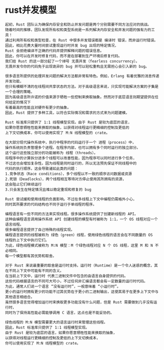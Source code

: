 # rust并发模型
    起初，Rust 团队认为确保内存安全和防止并发问题是两个分别需要不同方法应对的挑战。
    随着时间的推移，团队发现所有权和类型系统是一系列解决内存安全和并发问题的强有力的工具！
    通过利用所有权和类型检查，在 Rust 中很多并发错误都是 编译时 错误，而非运行时错误。
    因此，相比花费大量时间尝试重现运行时并发 bug 出现的特定情况，
    Rust 会拒绝编译不正确的代码并提供解释问题的错误信息。
    因此，你可以在开发时修复代码，而不是在部署到生产环境后修复代码。
    我们给 Rust 的这一部分起了一个绰号 无畏并发（fearless concurrency）。
    无畏并发令你的代码免于出现诡异的 bug 并可以轻松重构且无需担心会引入新的 bug。

    很多语言所提供的处理并发问题的解决方法都非常有特色。例如，Erlang 有着优雅的消息传递并发功能，
    但只有模糊不清的在线程间共享状态的方法。对于高级语言来说，只实现可能解决方案的子集是一个合理的策略，
    因为高级语言所许诺的价值来源于牺牲一些控制来换取抽象。然而对于底层语言则期望提供在任何给定的情况下
    有着最高的性能且对硬件有更少的抽象。
    因此，Rust 提供了多种工具，以符合实际情况和需求的方式来为问题建模。

    Rust 标准库只提供了 1:1 线程模型实现。由于 Rust 是较为底层的语言，
    如果你愿意牺牲性能来换取的抽象，以获得对线程运行更精细的控制及更低的
    上下文切换成本，你可以使用实现了 M:N 线程模型的 crate。

    在大部分现代操作系统中，执行中程序的代码运行于一个 进程（process）中，
    操作系统则负责管理多个进程。在程序内部，也可以拥有多个同时运行的独立部分。
    这个运行这些独立部分的功能被称为 线程（threads）。
    将程序中的计算拆分进多个线程可以改善性能，因为程序可以同时进行多个任务，
    不过这也会增加复杂性。因为线程是同时运行的，所以无法预先保证不同线程中的
    代码的执行顺序。这会导致诸如此类的问题：
    1.竞争状态（Race conditions），多个线程以不一致的顺序访问数据或资源
    2.死锁（Deadlocks），两个线程相互等待对方停止使用其所拥有的资源，
    这会阻止它们继续运行
    3.只会发生在特定情况且难以稳定重现和修复的 bug

    Rust 尝试缓和使用线程的负面影响。不过在多线程上下文中编程仍需格外小心，
    同时其所要求的代码结构也不同于运行于单线程的程序。

    编程语言有一些不同的方法来实现线程。很多操作系统提供了创建新线程的 API。
    这种由编程语言调用操作系统 API 创建线程的模型有时被称为 1:1，一个 OS 线程对应一个语言线程。
    很多编程语言提供了自己特殊的线程实现。
    编程语言提供的线程被称为 绿色（green）线程，使用绿色线程的语言会在不同数量的 OS 
    线程的上下文中执行它们。
    为此，绿色线程模式被称为 M:N 模型：M 个绿色线程对应 N 个 OS 线程，这里 M 和 N 不必相同。
    每一个模型都有其优势和取舍。
    
    对于 Rust 来说最重要的取舍是运行时支持。运行时（Runtime）是一个令人迷惑的概念，其在不同上下文中可能有不同的含义。
    在当前上下文中，运行时 代表二进制文件中包含的由语言自身提供的代码。
    这些代码根据语言的不同可大可小，不过任何非汇编语言都会有一定数量的运行时代码。
    为此，通常人们说一个语言 “没有运行时”，一般意味着 “小运行时”。
    更小的运行时拥有更少的功能不过其优势在于更小的二进制输出，这使其易于在更多上下文中与其他语言相结合。
    虽然很多语言觉得增加运行时来换取更多功能没有什么问题，但是 Rust 需要做到几乎没有运行时，
    同时为了保持高性能必需能够调用 C 语言，这点也是不能妥协的。

    绿色线程的 M:N 模型需要更大的语言运行时来管理这些线程。
    因此，Rust 标准库只提供了 1:1 线程模型实现。
    由于 Rust 是较为底层的语言，如果你愿意牺牲性能来换取的抽象，
    以获得对线程运行更精细的控制及更低的上下文切换成本，
    你可以使用实现了 M:N 线程模型的 crate。
